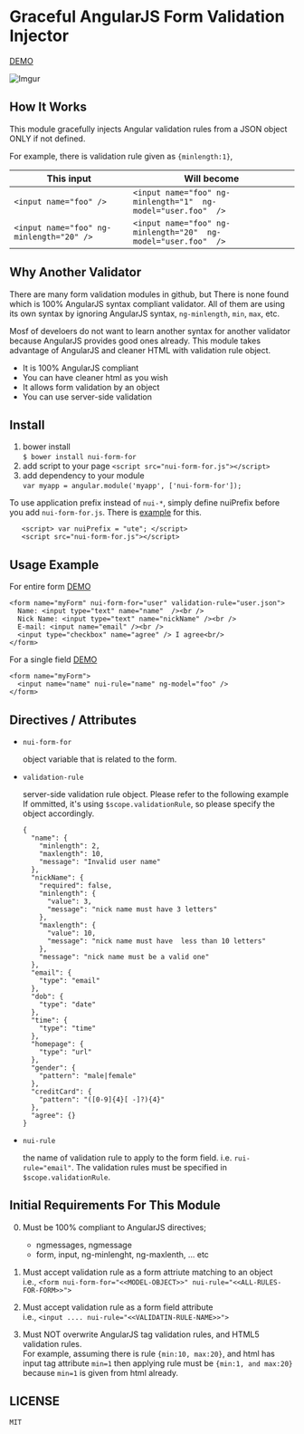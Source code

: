 Graceful AngularJS Form Validation Injector
============================================

 [DEMO](https://rawgit.com/allenhwkim/nui-form-for/master/demo/simple.html)
 
 ![Imgur](http://i.imgur.com/tcErJpP.png?1)

How It Works
------------
This module gracefully injects Angular validation rules from a JSON object ONLY if not defined.

For example, there is validation rule given as `{minlength:1}`,  

This input  | Will become
------------- | -------------
`<input name="foo" />` | `<input name="foo" ng-minlength="1"  ng-model="user.foo"  />`    
`<input name="foo" ng-minlength="20" />` | `<input name="foo" ng-minlength="20"  ng-model="user.foo"  />`


Why Another Validator
----------------------

There are many form validation modules in github, but There is none found which is 100% AngularJS syntax compliant validator. All of them are using its own syntax by ignoring AngularJS syntax, `ng-minlength`, `min`, `max`, etc.  

Mosf of develoers do not want to learn another syntax for another validator because AngularJS provides good ones already. This module takes advantage of AngularJS and cleaner HTML with validation rule object.

   * It is 100% AngularJS compliant
   * You can have cleaner html as you wish
   * It allows form validation by an object
   * You can use server-side validation

Install
--------

  1. bower install  
     `$ bower install nui-form-for`
  2. add script to your page 
     `<script src="nui-form-for.js"></script>`
  3. add dependency to your module  
     `var myapp = angular.module('myapp', ['nui-form-for']);`

To use application prefix instead of `nui-*`, simply define nuiPrefix before you add `nui-form-for.js`.
There is [example](https://rawgit.com/allenhwkim/nui-form-for/master/demo/with-prefix.html) for this.
```
   <script> var nuiPrefix = "ute"; </script>
   <script src="nui-form-for.js"></script>
```

Usage Example
--------------

  For entire form  [DEMO](https://rawgit.com/allenhwkim/nui-form-for/master/demo/simple.html)

    <form name="myForm" nui-form-for="user" validation-rule="user.json">
      Name: <input type="text" name="name"  /><br />
      Nick Name: <input type="text" name="nickName" /><br />
      E-mail: <input name="email" /><br />
      <input type="checkbox" name="agree" /> I agree<br/>
    </form>

  For a single field [DEMO](https://rawgit.com/allenhwkim/nui-form-for/master/demo/simple-inline.html)

    <form name="myForm">
      <input name="name" nui-rule="name" ng-model="foo" />
    </form>

Directives / Attributes
-----------------------

  * `nui-form-for`

    object variable that is related to the form.

  * `validation-rule`

    server-side validation rule object. Please refer to the following example
    If ommitted, it's using `$scope.validationRule`, so please specify the object accordingly.

        {
          "name": {
            "minlength": 2,
            "maxlength": 10,
            "message": "Invalid user name"
          },
          "nickName": {
            "required": false,
            "minlength": {
              "value": 3,
              "message": "nick name must have 3 letters"
            },
            "maxlength": {
              "value": 10,
              "message": "nick name must have  less than 10 letters"
            },
            "message": "nick name must be a valid one"
          },
          "email": {
            "type": "email"
          },
          "dob": {
            "type": "date"
          },
          "time": {
            "type": "time"
          },
          "homepage": {
            "type": "url"
          },
          "gender": {
            "pattern": "male|female"
          },
          "creditCard": {
            "pattern": "([0-9]{4}[ -]?){4}"
          },
          "agree": {}
        }

  * `nui-rule`
    
    the name of validation rule to apply to the form field. i.e. `rui-rule="email"`. 
    The validation rules must be specified in `$scope.validationRule`.


Initial Requirements For This Module
--------------------------------------

  0. Must be 100% compliant to AngularJS directives;
     * ngmessages, ngmessage
     * form, input, ng-minlenght, ng-maxlenth, ... etc

  1. Must accept validation rule as a form attriute matching to an object  
    i.e., `<form nui-form-for="<<MODEL-OBJECT>>" nui-rule="<<ALL-RULES-FOR-FORM>>">`  

  2. Must accept validation rule as a form field attribute  
     i.e.,  `<input .... nui-rule="<<VALIDATIN-RULE-NAME>>">`

  3. Must NOT overwrite AngularJS tag validation rules, and HTML5 validation rules.   
     For example, assuming there is rule `{min:10, max:20}`, and html has input tag attribute `min=1`
     then applying rule must be `{min:1, and max:20}` because `min=1` is given from html already.

LICENSE
--------
    MIT 
